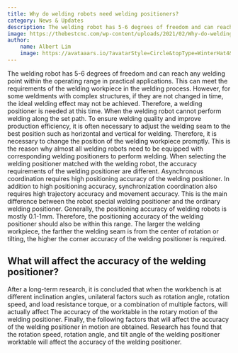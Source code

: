 ```yaml
---
title: Why do welding robots need welding positioners?
category: News & Updates
description: The welding robot has 5-6 degrees of freedom and can reach any welding point within the operating range in practical applications. This can meet the requirements of the welding workpiece in the welding process. However, for some weldments with complex structures, if they are not changed in time, the ideal welding effect may not be achieved. Therefore, a welding positioner is needed at this time.
image: https://thebestcnc.com/wp-content/uploads/2021/02/Why-do-welding-robots-need-welding-positioners.jpg
author: 
    name: Albert Lim
    image: https://avataaars.io/?avatarStyle=Circle&topType=WinterHat4&accessoriesType=Prescription01&hatColor=Red&facialHairType=MoustacheFancy&facialHairColor=Platinum&clotheType=Hoodie&clotheColor=Heather&eyeType=WinkWacky&eyebrowType=FlatNatural&mouthType=Grimace&skinColor=Brown
---
```


The welding robot has 5-6 degrees of freedom and can reach any welding point within the operating range in practical applications. This can meet the requirements of the welding workpiece in the welding process. However, for some weldments with complex structures, if they are not changed in time, the ideal welding effect may not be achieved. Therefore, a welding positioner is needed at this time.
When the welding robot cannot perform welding along the set path. To ensure welding quality and improve production efficiency, it is often necessary to adjust the welding seam to the best position such as horizontal and vertical for welding. Therefore, it is necessary to change the position of the welding workpiece promptly. This is the reason why almost all welding robots need to be equipped with corresponding welding positioners to perform welding.
When selecting the welding positioner matched with the welding robot, the accuracy requirements of the welding positioner are different. Asynchronous coordination requires high positioning accuracy of the welding positioner. In addition to high positioning accuracy, synchronization coordination also requires high trajectory accuracy and movement accuracy. This is the main difference between the robot special welding positioner and the ordinary welding positioner.
Generally, the positioning accuracy of welding robots is mostly 0.1-1mm. Therefore, the positioning accuracy of the welding positioner should also be within this range. The larger the welding workpiece, the farther the welding seam is from the center of rotation or tilting, the higher the corner accuracy of the welding positioner is required.

## What will affect the accuracy of the welding positioner?

After a long-term research, it is concluded that when the workbench is at different inclination angles, unilateral factors such as rotation angle, rotation speed, and load resistance torque, or a combination of multiple factors, will actually affect The accuracy of the worktable in the rotary motion of the welding positioner. Finally, the following factors that will affect the accuracy of the welding positioner in motion are obtained.
Research has found that the rotation speed, rotation angle, and tilt angle of the welding positioner worktable will affect the accuracy of the welding positioner.